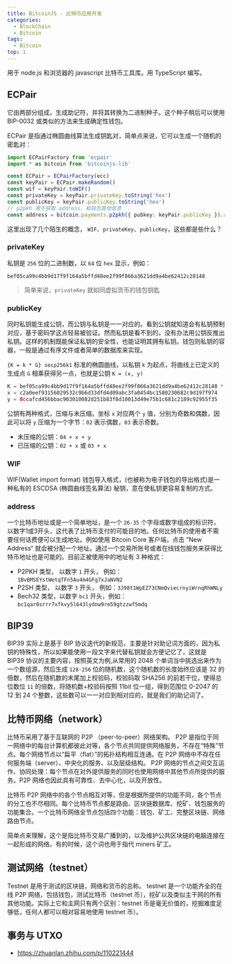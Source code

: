```yaml
---
title: BitcoinJS - 比特币应用开发
categories: 
  - BlockChain
  - Bitcoin
tags:
  - Bitcoin
top: 1
---
```


用于 node.js 和浏览器的 javascript 比特币工具库。用 TypeScript 编写。

<!-- more -->

## ECPair

它由两部分组成，生成助记符，并将其转换为二进制种子。这个种子稍后可以使用 BIP-0032 或类似的方法来生成确定性钱包。

ECPair 是指通过椭圆曲线算法生成钥匙对，简单点来说，它可以生成一个随机的密匙对：

```ts
import ECPairFactory from 'ecpair'
import * as bitcoin from 'bitcoinjs-lib'

const ECPair = ECPairFactory(ecc)
const keyPair = ECPair.makeRandom()
const wif = keyPair.toWIF()
const privateKey = keyPair.privateKey.toString('hex')
const publicKey = keyPair.publicKey.toString('hex')
// p2pkh 用于获取 address，和钱包其他信息
const address = bitcoin.payments.p2pkh({ pubkey: keyPair.publicKey }).address
```

这里出现了几个陌生的概念， `WIF`、`privateKey`、`publicKey`，这些都是些什么？

### privateKey

私钥是 `256` 位的二进制数，以 `64` 位 `hex` 显示，例如：

`bef05ca99c4bb9d17f9f164a5bffd48ee2f99f866a3621dd9a4be62412c28148`

> 简单来说，`privateKey` 就如同虚拟货币的钱包钥匙

### publicKey

同时私钥能生成公钥，而公钥与私钥是一一对应的。看到公钥就知道会有私钥预制对应，基于密码学这点轻易被验证。然而私钥是看不到的，没有办法用公钥反推出私钥。这样的机制既能保证私钥的安全性，也能证明其拥有私钥。钱包则私钥的容器，一般是通过有序文件或者简单的数据库来实现。

`{K = k * G} secp256k1` 标准的椭圆曲线，以私钥 `k` 为起点，将曲线上已定义的生成点 `G` 相乘获得另一点，也就是公钥 `K = (x, y)`


```java
K = bef05ca99c4bb9d17f9f164a5bffd48ee2f99f866a3621dd9a4be62412c28148 * G
x = c2a0eef93156029532c9b6d33dfd4d09abc3fa0454bc1580230682c9d197f974
y = 0ccafcd456bbac903010082d251b83f8d10013d49e75b1c681c2189c92955f35
```

公钥有两种格式，压缩与未压缩。坐标 `x` 对应两个 `y` 值，分别为奇数和偶数，因此可以将 `y` 压缩为一个字节：`02` 表示偶数，`03` 表示奇数。

- 未压缩的公钥：`04 + x + y`
- 已压缩的公钥：`02 + x` 或 `03 + x`

### WIF

WIF(Wallet import format) 钱包导入格式，(也被称为电子钱包的导出格式)是一种私有的 ESCDSA (椭圆曲线签名算法) 秘钥，意在使私钥更容易复制的方式。

### address

一个比特币地址或是一个简单地址，是一个 `26-35` 个字母或数字组成的标识符，以数字1或3开头，这代表了比特币支付的可能目的地。任何比特币的使用者不需要任何话费便可以生成地址。例如使用 Bitcoin Core 客户端，点击 “New Address“ 就会被分配一个地址。通过一个交易所账号或者在线钱包服务来获得比特币地址也是可能的。目前正被使用中的地址有 3 种格式：

- P2PKH 类型， 以数字 `1` 开头，  例如：`1BvBMSEYstWetqTFn5Au4m4GFg7xJaNVN2`
- P2SH 类型，  以数字 `3` 开头，  例如：`3J98t1WpEZ73CNmQviecrnyiWrnqRhWNLy`
- Bech32 类型，以数字 `bc1` 开头，例如：`bc1qar0srrr7xfkvy5l643lydnw9re59gtzzwf5mdq`


## BIP39

BIP39 实际上是基于 BIP 协议迭代的新规范，主要是针对助记词方面的，因为私钥的特殊性，所以如果能使用一段文字来代替私钥就会方便记忆了，这就是 BIP39 协议的主要内容，按照英文为例,从常用的 2048 个单词当中挑选出来作为一个数组源，然后生成 `128-256` 位的随机数，这个随机数的长度始终应该是 32 的倍数，然后在随机数的末尾加上校验码，校验码取 SHA256 的前若干位，使得总位数位 `11` 的倍数，将随机数+校验码按照 11bit 位一组，得到范围位 0-2047 的 12 到 24 个整数，这些数可以一一对应到相对应的，就是我们的助记词了。

## 比特币网络（network）

比特币采用了基于互联网的 P2P （peer-to-peer）网络架构。 P2P 是指位于同一网络中的每台计算机都彼此对等，各个节点共同提供网络服务，不存在“特殊”节点。每个网络节点以“扁平（flat）”的拓扑结构相互连通。在 P2P 网络中不存在任何服务端（server）、中央化的服务、以及层级结构。 P2P 网络的节点之间交互运作、协同处理：每个节点在对外提供服务的同时也使用网络中其他节点所提供的服务。P2P 网络也因此具有可靠性、去中心化，以及开放性。

比特币 P2P 网络中的各个节点相互对等，但是根据所提供的功能不同，各个节点的分工也不尽相同。每个比特币节点都是路由、区块链数据库、挖矿、钱包服务的功能集合。一个比特币网络全节点包括四个功能：钱包、矿工、完整区块链、网络路由节点。

简单点来理解，这个是指比特币交易广播到的，以及维护公共区块链的电脑连接在一起形成的网络。有的时候，这个词也用于指代 miners 矿工。

## 测试网络（testnet）

Testnet 是用于测试的区块链，网络和货币的总称。 testnet 是一个功能齐全的在线 P2P 网络，包括钱包，测试比特币（testnet 币），挖矿以及类似主干网的所有其他功能。实际上它和主网只有两个区别：testnet 币是毫无价值的，挖掘难度足够低，任何人都可以相对容易地使用 testnet 币）。

## 事务与 UTXO

- https://zhuanlan.zhihu.com/p/110221444
